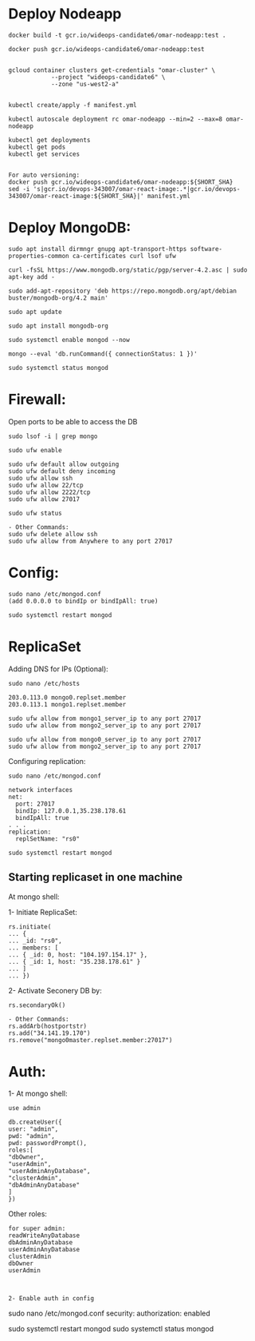 # Deploy Nodeapp

```
docker build -t gcr.io/wideops-candidate6/omar-nodeapp:test .

docker push gcr.io/wideops-candidate6/omar-nodeapp:test


gcloud container clusters get-credentials "omar-cluster" \
            --project "wideops-candidate6" \
            --zone "us-west2-a" 


kubectl create/apply -f manifest.yml

kubectl autoscale deployment rc omar-nodeapp --min=2 --max=8 omar-nodeapp

kubectl get deployments
kubectl get pods
kubectl get services


For auto versioning:
docker push gcr.io/wideops-candidate6/omar-nodeapp:${SHORT_SHA}
sed -i 's|gcr.io/devops-343007/omar-react-image:.*|gcr.io/devops-343007/omar-react-image:${SHORT_SHA}|' manifest.yml

```


# Deploy MongoDB:

```
sudo apt install dirmngr gnupg apt-transport-https software-properties-common ca-certificates curl lsof ufw

curl -fsSL https://www.mongodb.org/static/pgp/server-4.2.asc | sudo apt-key add -

sudo add-apt-repository 'deb https://repo.mongodb.org/apt/debian buster/mongodb-org/4.2 main'

sudo apt update

sudo apt install mongodb-org

sudo systemctl enable mongod --now

mongo --eval 'db.runCommand({ connectionStatus: 1 })'

sudo systemctl status mongod

```



# Firewall: 

Open ports to be able to access the DB
```
sudo lsof -i | grep mongo

sudo ufw enable

sudo ufw default allow outgoing
sudo ufw default deny incoming
sudo ufw allow ssh
sudo ufw allow 22/tcp
sudo ufw allow 2222/tcp
sudo ufw allow 27017

sudo ufw status

- Other Commands:
sudo ufw delete allow ssh
sudo ufw allow from Anywhere to any port 27017
```


# Config:

```
sudo nano /etc/mongod.conf
(add 0.0.0.0 to bindIp or bindIpAll: true)

sudo systemctl restart mongod
```


# ReplicaSet 

Adding DNS for IPs (Optional):

```
sudo nano /etc/hosts

203.0.113.0 mongo0.replset.member
203.0.113.1 mongo1.replset.member

sudo ufw allow from mongo1_server_ip to any port 27017
sudo ufw allow from mongo2_server_ip to any port 27017

sudo ufw allow from mongo0_server_ip to any port 27017
sudo ufw allow from mongo2_server_ip to any port 27017
```


Configuring replication:
```
sudo nano /etc/mongod.conf

network interfaces
net:
  port: 27017
  bindIp: 127.0.0.1,35.238.178.61
  bindIpAll: true
. . .
replication:
  replSetName: "rs0"

sudo systemctl restart mongod
```

## Starting replicaset in one machine


At mongo shell:

1- Initiate ReplicaSet:
```
rs.initiate(
... {
... _id: "rs0",
... members: [
... { _id: 0, host: "104.197.154.17" },
... { _id: 1, host: "35.238.178.61" }
... ]
... })
```

2- Activate Seconery DB by:
```
rs.secondaryOk()
```

```
- Other Commands:
rs.addArb(hostportstr)
rs.add("34.141.19.170")
rs.remove("mongo0master.replset.member:27017")
```


# Auth:

1- At mongo shell: 

```
use admin

db.createUser({
user: "admin",
pwd: "admin",
pwd: passwordPrompt(),
roles:[
"dbOwner", 
"userAdmin", 
"userAdminAnyDatabase",
"clusterAdmin",
"dbAdminAnyDatabase"
]
})
```

Other roles:
```
for super admin:
readWriteAnyDatabase
dbAdminAnyDatabase
userAdminAnyDatabase
clusterAdmin
dbOwner 
userAdmin
```

```


2- Enable auth in config

```
sudo nano /etc/mongod.conf
security:
  authorization: enabled

sudo systemctl restart mongod
sudo systemctl status mongod
```